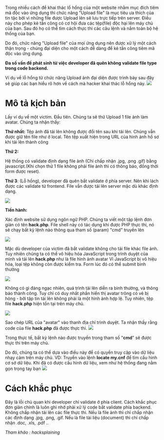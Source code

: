 Trong nhiều cách để khai thác lổ hổng của một website nhằm mục đích tiêm mã độc vào ứng dụng thì chức năng "Upload file" là mục tiêu ưa thích của tin tặc bởi vì những file được Upload lên sẽ lưu trực tiếp trên server. Điều này cho phép kẻ tấn công có cơ hội đưa các tệp(file) độc hại  lên máy chủ của bạn. Sau đó họ có thể tìm cách thực thi các câu lệnh và nắm toàn bộ hệ thống của bạn.

Do đó, chức năng "Upload file" của mọi ứng dụng nên được xử lý một cách thận trọng - chúng đại diện cho một cách dễ dàng để kẻ tấn công tiêm mã độc vào ứng dụng.

**Đa số vấn đề phát sinh từ việc developer đã quên không validate file type trong code backend.**

Ví dụ về lỗ hổng từ chức năng Upload ảnh đại diện được trình bày sau đây sẽ giúp các bạn hiểu rõ hơn về cách mà hacker khai thác lỗ hổng này.
![](https://images.viblo.asia/ed42517d-4e0e-4749-b1a4-0f5d56c761d5.png)

# Mô tả kịch bản

Lấy ví dụ về một victim.
Đầu tiên. Chúng ta sẽ thử Upload 1 file ảnh làm avatar. Chúng ta nhận thấy: 

**Thứ nhất:** Tệp ảnh đã tải lên không được đổi tên sau khi tải lên. Chúng vẫn được giữ tên file như ở local. Tên tệp xuất hiện trong URL của hình ảnh hồ sơ khi tải lên thành công

**Thứ 2:**

Hệ thống có validate định dạng file ảnh (Chỉ chấp nhận .jpg, .png .gif) bằng javascript.(Khi chọn thử 1 file không phải file ảnh thì có thông báo, đồng thời form được reset).

**Thứ 3**: (Lỗ hổng), developer đã quên bắt validate ở phía server. Nên khi lách được các validate từ frontend. File vẫn được tải lên server mặc dù khác định dạng.

![](https://images.viblo.asia/6e6d4e2a-9831-483a-a4bb-0b13ac88b973.png)

**Tiến hành:**

Xác định website sử dụng ngôn ngữ PHP. Chúng ta viết một tập lệnh đơn giản có tên **hack.php**. File shell này có tác dụng khi được PHP thực thi, nó sẽ chạy bất kỳ lệnh nào thông qua tham số (param) "cmd" truyền lên
 
 ![](https://images.viblo.asia/3c3329cb-e912-4f0d-af02-fe27c72280ba.png)
         
 Mặc dù developer của victim đã bắt validate không cho tải file khác file ảnh. Tuy nhiên chúng ta có thể vô hiệu hóa JavaScript trong trình duyệt của mình và tải lên **hack.php** như là file hình ảnh avatar Vì JavaScript bị vô hiệu hóa, loại tệp không còn được kiểm tra. Form lúc đó có thể submit bình thường
 
![](https://images.viblo.asia/28942a7b-9f94-4773-a88a-c24c7384de1e.png)
 
Không có gì đáng ngạc nhiên, quá trình tải lên diễn ra bình thường, và thông báo thành công. Tuy chỉ có duy nhất phần hiển thị avatar trông có vẻ bị hỏng - bởi tập tin tải lên không phải là một hình ảnh hợp lệ. Tuy nhiên, tệp file **hack.php** hiện tồn tại trên máy chủ. 

![](https://images.viblo.asia/c84bcd84-0ff0-41a5-bf70-79ca5c002264.png)

Sao chép URL của "avatar" vào thanh địa chỉ trình duyệt. Ta nhận thấy rằng code của file **hack.php** đã được thực thi.
         ![](https://images.viblo.asia/bb856104-b2eb-4d1c-9696-01e304c43af9.png)
         
Trong thực tế, bất kỳ lệnh nào được truyền trong tham số "**cmd**" sẽ được thực thi trên máy chủ.

Do đó, chúng ta có thể dựa vào điều này để có quyền truy cập vào dữ liệu nhạy cảm trên máy chủ. VD: Truyền vào lệnh **locate my.cnf** để tìm cấu hình cơ sở dữ liệu. Khi đã có được cấu hình dữ liệu, xem như hệ thống đang nằm gọn trọng tay bạn
![](https://images.viblo.asia/0ec52d24-c801-4c23-ba0a-102e7ea3bd12.png)
# Cách khắc phục
Đây là lỗi chủ quan khi developer chỉ validate ở phía client. Cách khắc phục đơn giản chính là luôn ghi nhớ phải xử lý code bắt validate phía backend. 
Không chấp nhận tải lên các file thực thi. Nếu là file ảnh thì chỉ chấp nhận các định dạng .jpg, .png, .gif. Nếu là file tài liệu (document) thì chỉ chấp nhận .doc, .xls, .pdf ..

*Tham khảo : hacksplaining*